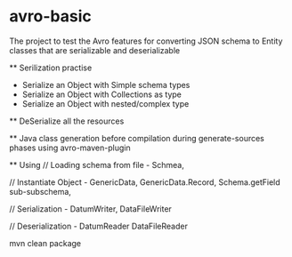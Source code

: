# avro-basic
The project to test the Avro features for converting JSON schema to Entity classes that are serializable and deserializable

** Serilization practise

  * Serialize an Object with Simple schema types
  * Serialize an Object with Collections as type
  * Serialize an Object with nested/complex type

** DeSerialize all the resources

** Java class generation before compilation during generate-sources phases using avro-maven-plugin

** Using 
 // Loading schema from file -
  Schmea, 
  
  // Instantiate Object -
  GenericData, 
  GenericData.Record, 
  Schema.getField sub-subschema, 
  
  // Serialization -
  DatumWriter, 
  DataFileWriter
  
  // Deserialization -
  DatumReader
  DataFileReader

mvn clean package

